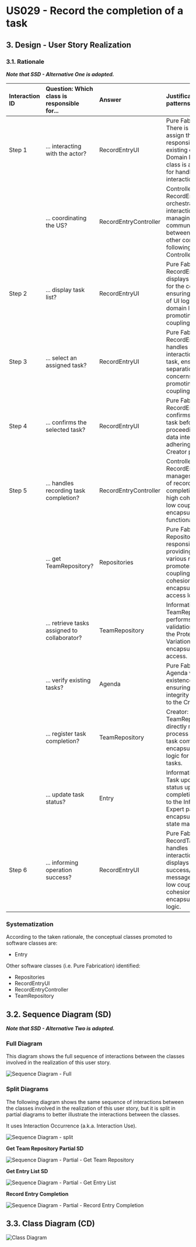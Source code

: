 # US029 - Record the completion of a task

## 3. Design - User Story Realization 

### 3.1. Rationale

_**Note that SSD - Alternative One is adopted.**_


| Interaction ID | Question: Which class is responsible for...  | Answer                | Justification (with patterns)                                                                                                                                               |
|:---------------|:---------------------------------------------|:----------------------|:----------------------------------------------------------------------------------------------------------------------------------------------------------------------------|
| Step 1         | ... interacting with the actor?              | RecordEntryUI         | Pure Fabrication: There is no need to assign this responsibility to any existing class in the Domain Model. The UI class is a utility class for handling user interaction.  |
|                | ... coordinating the US?                     | RecordEntryController | Controller: RecordEntryController orchestrates the interaction flow, managing the communication between the UI and other components, following the Controller pattern.      |
| Step 2         | ... display task list?                       | RecordEntryUI         | Pure Fabrication: RecordEntryUI displays the task list for the collaborator, ensuring separation of UI logic from domain logic and promoting low coupling.                  |
| Step 3         | ... select an assigned task?                 | RecordEntryUI         | Pure Fabrication: RecordEntryUI handles user interaction to select a task, ensuring separation of concerns and promoting low coupling.                                      |
| Step 4         | ... confirms the selected task?              | RecordEntryUI         | Pure Fabrication: RecordEntryUI confirms the selected task before proceeding, ensuring data integrity and adhering to the Creator pattern.                                  |
| Step 5         | ... handles recording task completion?       | RecordEntryController | Controller: RecordEntryController manages the process of recording task completion, ensuring high cohesion and low coupling by encapsulating related functionality.         |
|                | ... get TeamRepository?                      | Repositories          | Pure Fabrication:  Repositories is responsible for providing access to various repositories. It promotes low coupling and high cohesion by encapsulating data access logic. |
|                | ... retrieve tasks assigned to collaborator? | TeamRepository        | Information Expert: TeamRepository performs global validation, adhering to the Protected Variation pattern by encapsulating data access.                                    |
|                | ... verify existing tasks?                   | Agenda                | Pure Fabrication: Agenda verifies the existence of entries, ensuring data integrity and adhering to the Creator pattern.                                                    |
|                | ... register task completion?                | TeamRepository        | Creator: TeamRepository directly manages the process of recording task completion, encapsulating the logic for managing tasks.                                              | 
|                | ... update task status?                      | Entry                 | Information Expert: Task updates its own status upon completion, adhering to the Information Expert pattern by encapsulating its own state management.                      | 
| Step 6         | ... informing operation success?             | RecordEntryUI         | Pure Fabrication: RecordTaskUI handles user interaction and displays success/error messages, promoting low coupling and high cohesion by encapsulating UI logic.            | 



### Systematization ##

According to the taken rationale, the conceptual classes promoted to software classes are: 

* Entry

Other software classes (i.e. Pure Fabrication) identified: 

* Repositories
* RecordEntryUI
* RecordEntryController
* TeamRepository


## 3.2. Sequence Diagram (SD)

_**Note that SSD - Alternative Two is adopted.**_

### Full Diagram

This diagram shows the full sequence of interactions between the classes involved in the realization of this user story.

![Sequence Diagram - Full](svg/us029-sequence-diagram-full.svg)

### Split Diagrams

The following diagram shows the same sequence of interactions between the classes involved in the realization of this user story, but it is split in partial diagrams to better illustrate the interactions between the classes.

It uses Interaction Occurrence (a.k.a. Interaction Use).

![Sequence Diagram - split](svg/us029-sequence-diagram-split.svg)

**Get Team Repository Partial SD**

![Sequence Diagram - Partial - Get Team Repository](svg/us029-sequence-diagram-partial-get-team-repository.svg)

**Get Entry List SD**

![Sequence Diagram - Partial - Get Entry List](svg/us029-sequence-diagram-partial-get-entry-list.svg)

**Record Entry Completion**

![Sequence Diagram - Partial - Record Entry Completion](svg/us029-sequence-diagram-partial-record-entry-completion.svg)

## 3.3. Class Diagram (CD)

![Class Diagram](svg/us029-class-diagram.svg)